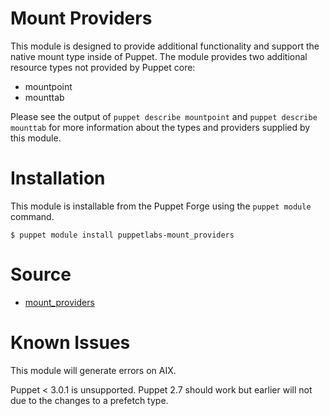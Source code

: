 Mount Providers
===============

This module is designed to provide additional functionality and support the
native mount type inside of Puppet.  The module provides two additional
resource types not provided by Puppet core:

  * mountpoint
  * mounttab

Please see the output of `puppet describe mountpoint` and `puppet describe
mounttab` for more information about the types and providers supplied by this
module.

Installation
============

This module is installable from the Puppet Forge using the `puppet module` command.

    $ puppet module install puppetlabs-mount_providers

Source
======

 * [mount\_providers](https://github.com/waveclaw/puppetlabs-mount_providers)

Known Issues
============

This module will generate errors on AIX.

Puppet < 3.0.1 is unsupported. Puppet 2.7 should work but earlier will not 
due to the changes to a prefetch type.
